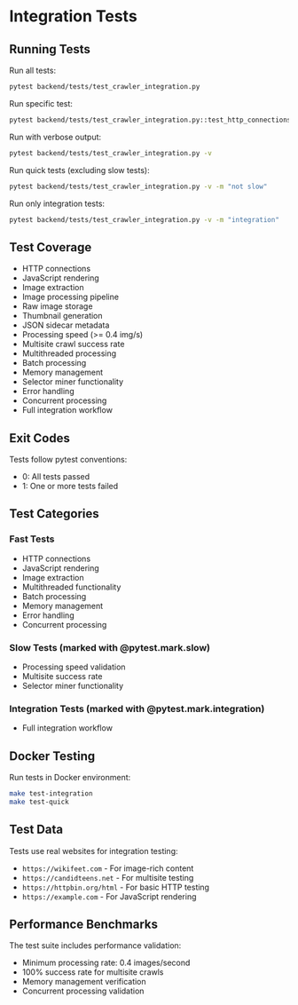 # Integration Tests

## Running Tests

Run all tests:
```bash
pytest backend/tests/test_crawler_integration.py
```

Run specific test:
```bash
pytest backend/tests/test_crawler_integration.py::test_http_connections
```

Run with verbose output:
```bash
pytest backend/tests/test_crawler_integration.py -v
```

Run quick tests (excluding slow tests):
```bash
pytest backend/tests/test_crawler_integration.py -v -m "not slow"
```

Run only integration tests:
```bash
pytest backend/tests/test_crawler_integration.py -v -m "integration"
```

## Test Coverage

- HTTP connections
- JavaScript rendering
- Image extraction
- Image processing pipeline
- Raw image storage
- Thumbnail generation
- JSON sidecar metadata
- Processing speed (>= 0.4 img/s)
- Multisite crawl success rate
- Multithreaded processing
- Batch processing
- Memory management
- Selector miner functionality
- Error handling
- Concurrent processing
- Full integration workflow

## Exit Codes

Tests follow pytest conventions:
- 0: All tests passed
- 1: One or more tests failed

## Test Categories

### Fast Tests
- HTTP connections
- JavaScript rendering
- Image extraction
- Multithreaded functionality
- Batch processing
- Memory management
- Error handling
- Concurrent processing

### Slow Tests (marked with @pytest.mark.slow)
- Processing speed validation
- Multisite success rate
- Selector miner functionality

### Integration Tests (marked with @pytest.mark.integration)
- Full integration workflow

## Docker Testing

Run tests in Docker environment:
```bash
make test-integration
make test-quick
```

## Test Data

Tests use real websites for integration testing:
- `https://wikifeet.com` - For image-rich content
- `https://candidteens.net` - For multisite testing
- `https://httpbin.org/html` - For basic HTTP testing
- `https://example.com` - For JavaScript rendering

## Performance Benchmarks

The test suite includes performance validation:
- Minimum processing rate: 0.4 images/second
- 100% success rate for multisite crawls
- Memory management verification
- Concurrent processing validation

